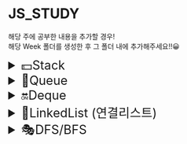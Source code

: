 # JS_STUDY

해당 주에 공부한 내용을 추가할 경우!  
해당 Week 폴더를 생성한 후 그 폴더 내에 추가해주세요!!😀

<details>
<summary style="font-size: 25px">💵Stack</summary>

# :star:정의

한 쪽 끝에서만 자료를 넣거나 뺄 수 있는 선형 구조 형식의 자료구조

# :star:특징

<img width="100%" src="https://blog.kakaocdn.net/dn/b1j1EP/btrAcWiIeeQ/PAUT9taBoi7hkhJh4O5160/img.png" />

### 1.후입선출("LIFO"): 가장 최근에 들어온 것이 마지막에 나감

### 2. 데이터의 삽입,삭제가 스택의 상단에서 행함

[출처] https://roi-data.com/entry/%EC%9E%90%EB%A3%8C%EA%B5%AC%EC%A1%B0-4-%EC%8A%A4%ED%83%9DStack%EC%9D%B4%EB%9E%80-%EC%97%B0%EC%82%B0-%EA%B5%AC%ED%98%84%EB%B0%A9%EB%B2%95

# :star:추상 자료형

스택의 핵심 연산

```
push(x):새로운 요소를 스택에 삽입
pop():스택에서 맨 위에 있는 요소를 삭제하고 반환
peek():스택의 마지막 요소를 삭제 하지 않고 반환
is_empty():스택이 비어있는지 확인
size():스택에 들어 있는 요소의 개수 반환
```

# :star:구현

```js
class Stack {
  constructor() {
    this._arr = [];
  }
  push(item) {
    this._arr.push(item);
  }
  pop() {
    return this._arr.pop();
  }
  peek() {
    return this._arr[this._arr.length - 1];
  }
  is_empty() {
    return this.size() === 0;
  }
  size() {
    return this._arr.length;
  }
}

const stack = new Stack();
stack.push(1);
stack.push(2);
stack.is_empty(); // 2
stack.is_empty(); // false
stack.peek(); // 2
stack.push(3);
stack.pop(); // 3
```

</details>

<details>
<summary style="font-size: 25px">🎳Queue</summary>

# 큐

한쪽 끝에서만 삽입이 이루어지고, 다른 한쪽 끝에서는 삭제 연산만 이루어지는 유한 순서 리스트이다.

## :star:특징

### 1.선입선출("FIFO"): 가장 최근에 들어온 것이 제일 먼저 삭제된다.

<img width="100%" src="https://velog.velcdn.com/images%2Fjxlhe46%2Fpost%2F782c85d3-a291-4d41-bb62-9267ecdc1f09%2Fimage.png" />

## :star:종류

### - [선형 큐](#1-선형-큐)

### - [원형 큐](#2-원형-큐)

---

## 1. 선형 큐

- 특징

선형 큐에서는 rear가 배열 크기와 같아지면 큐가 꽉 찼다고 판단하며, front와 rear가 동일한 위치를 가리키면 큐가 비었다고 판단한다.

  <img width="100%" src="https://user-images.githubusercontent.com/68090939/139860059-d2beccc3-ff14-4d28-84d0-225a11f022b8.png" />

- 문제점

선형 큐는 원소 삭제 시 앞에서부터 공간이 남게 되는데, 이때 뒤의 원소들을 앞으로 당겨주지 않으면 빈 공간이 많이 남아 있음에도 불구하고 더 이상 원소를 추가하지 못하는 문제가 발생할 수 있다. 그렇다고 삭제 연산이 일어날 때마다 원소들을 한칸씩 앞으로 당기기에는 매우 비효율적이다.

- 코드 구현

출처: https://hokeydokey.tistory.com/31

```js
class queueType {
  constructor(size) {
    this.maxSize = size;
    this.front = -1;
    this.rear = -1;
    this.array = [];
  }
  enque(item) {
    if (this.rear != this.maxSize - 1) {
      this.array[++this.rear] = item;
    } else {
      console.log(new Error("queue is full"));
    }
  }

  deque() {
    if (this.front == this.rear) {
      console.log(new Error("queue is empty"));
    } else {
      ++this.front;
      return this.array[this.front];
    }
  }

  print() {
    let string = "";
    for (let i = 0; i < this.maxSize; i++) {
      if (this.front >= i || i > this.rear) {
        string += " | ";
      } else {
        string += `${this.array[i]} | `;
      }
    }
    console.log(string);
  }
}

let queue = new queueType(5);

queue.enque("10");
queue.enque("23");
queue.enque("32");
queue.print();
queue.deque();
queue.deque();
queue.deque();
queue.print();
```

## 2. 원형 큐

- 특징

원형큐는 선형큐와 달리 원형의 모양을 하고 있으며 이 queue의 공간에 아이템이 꽉 차지 않는 이상 언제든 enque와 deque를 할 수 있다.

  <img width="100%" src="https://user-images.githubusercontent.com/68090939/139867077-dc03fcc2-cac8-4dca-ba5d-f95ad41da386.png" />
  <img width="100%" src="https://user-images.githubusercontent.com/68090939/139866819-d2463717-66c4-4b64-9c3c-dbe5973a5196.png" />

- 코드 구현

출처: https://hokeydokey.tistory.com/37

```js
class CircleQueue {
  constructor(size) {
    this.maxQueueSize = size;
    this.array = [];
    this.front = 0;
    this.rear = 0;
  }

  isEmpyt() {
    return this.front == this.rear;
  }

  isFull() {
    return (this.rear + 1) % this.maxQueueSize == this.front;
  }
  enQueue(item) {
    if (this.isFull()) {
      console.log(new Error("큐가 포화상태입니다."));
    } else {
      this.rear = (this.rear + 1) % this.maxQueueSize;
      this.array[this.rear] = item;
    }
  }

  deQueue() {
    if (this.isEmpyt()) {
      console.log(new Error("큐가 비었습니다."));
    } else {
      this.front = (this.front + 1) % this.maxQueueSize;
      return this.array[this.front];
    }
  }

  print() {
    if (this.isEmpyt()) {
      console.log(new Error("큐가 비었습니다."));
    }
    let string = "";
    let i = this.front;
    do {
      i = (i + 1) % this.maxQueueSize;
      string += this.array[i] + "|";
      if (i == this.rear) {
        console.log(string);
        break;
      }
    } while (i != this.front);
  }
}

let queue = new CircleQueue(5);

queue.enQueue(1);
queue.enQueue(2);
queue.enQueue(3);
queue.enQueue(4);
queue.deQueue();
queue.enQueue(5);

queue.print();
```

</details>
<details>
<summary style="font-size: 25px">🔛Deque</summary>

# :star:정의

double-ended queue의 줄임말로서 큐의 전단(front)과 후단(rear)에서 모두 삽입과 삭제가 가능한 큐를 의미한다.

# :star:특징

### 1. 삽입 삭제가 양방향에서 자유롭다. stack과 queue를 합쳐 놓은 것과 비슷함.

<img width="100%" src="https://blog.kakaocdn.net/dn/m8ZLL/btq2MvSwR3H/bO8V57NsMOxzJ0uWtkwAB0/img.png" />

# :star:추상 자료형

스택의 핵심 연산

```
add_front(e): 주어진 요소e를 덱의 맨 앞에 추가한다.
delete_front(): 전단 요소를 삭제하고 반환한다.
add_rear(e): 주어진 요소도 e를 덱의 맨 뒤에 추가한다.
delete_rear(): 후단 요소를 삭제하고 반환한다.
get_front(): 전단 요소를 삭제하지 않고 반환한다.
get_rear(): 후단 요소를 삭제하지 않고 반환한다.
is_empty(): 공백 상태이면 True를 아니면 False를 반환한다.
is_full(): 덱이 가득 차 있으면 True를 아니면 False를 반환한다.
size(): 덱 내의 모든 요소들의 개수를 반환한다.
```

# :star:구현

```js
class Deque {
  constructor() {
    this.arr = [];
    this.head = 0;
    this.tail = 0;
  }
  push_front(item) {
    if (this.arr[0]) {
      for (let i = this.arr.length; i > 0; i--) {
        this.arr[i] = this.arr[i - 1];
      }
    }
    this.arr[this.head] = item;
    this.tail++;
  }
  push_back(item) {
    this.arr[this.tail++] = item;
  }
  pop_front() {
    if (this.head >= this.tail) {
      return null;
    } else {
      const result = this.arr[this.head++];
      return result;
    }
  }
  pop_back() {
    if (this.head >= this.tail) {
      return null;
    } else {
      const result = this.arr[--this.tail];
      return result;
    }
  }
}

let deque = new Deque();
deque.push_front(1); // arr: [1] head: 0 tail: 1
deque.push_front(2); // arr: [2, 1] head: 0 tail: 2
console.log(deque.pop_front()); // 2, head: 1 tail: 2
deque.push_front(3); // arr: [2, 3, 1] head: 1 tail: 3
console.log(deque.pop_front()); // 3, head: 2 tail: 3
console.log(deque.pop_front()); // 1, head: 3 tail: 3
console.log(deque.pop_front()); // null
deque.push_back(5); // arr: [5] head: 3 tail: 4
// 실제 배열 출력은 arr: [2, 3, 1, 5] 이지만 배열 요소 2, 3, 1은 pop_front()를 하였기에 shift()가 된 요소로 생각할 수 있다.
console.log(deque.pop_back()); // 5, head: 3 tail: 3
console.log(deque.pop_back()); // null
deque.push_back(6); // arr: [6] head: 3 tail: 4
// 실제 배열 출력은 arr: [2, 3, 1, 6] 이지만 배열 요소 2, 3, 1 은 pop_front()를 하였기에 shift()가 된 요소로, 배열 요소 5는 pop_back()을 실행해서 pop()가 된 요소로 생각할 수 있다.
deque.push_front(9); // arr: [9, 6] head: 3 tail: 5
```

[출처] https://soft.plusblog.co.kr/24

</details>
<details>
<summary style="font-size: 25px">🌻LinkedList (연결리스트)</summary>

# 연결리스트

각 노드가 데이터와 포인터를 가지고 한 줄로 연결되어 있는 자료 구조를 말한다.

## :star:연결리스트 종류

### - [단방향 연결리스트](#1-단방향-연결리스트)

### - [양방향 연결리스트](#2-양방향-연결리스트)

## :star:연결리스트와 배열의 차이점

### - [연결리스트와 배열의 차이점](#3-연결리스트와-배열의-차이점)

## :star:연결리스트 코드 구현

### - [연결리스트 코드](#4-연결리스트-코드-구현)

---

## 1. 단방향 연결리스트

한 방향으로만 이동할 수 있는 리스트를 말한다.

- 단방향 연결리스트 형태
  <img width="100%" src="https://user-images.githubusercontent.com/81006438/222418142-e7587a06-46d7-4fe7-9383-cc8df25fdd2b.png" />

  한 노드에 데이터와 포인터가 있는데 이 포인터는 다음 값의 주소이다.

- 단방향 연결리스트에서 데이터 추가
  <img width="100%" src="https://user-images.githubusercontent.com/81006438/222418144-0768eb7e-948b-4b46-b2ec-803c78daf8cb.png" />

  새로 추가하려는 위치에서 왼쪽에 있는 노드가 가리키는 주소값을 바꾼다.
  새로 추가하는 노드에서도 가리키는 주소값을 다음 노드로 설정한다.

- 단방향 연결리스트에서 데이터 삭제
  <img width="100%" src="https://user-images.githubusercontent.com/81006438/222418130-9dec3f67-9603-4aae-8df7-861ca31f1229.png" />

  삭제하려는 노드와의 양 옆 연결을 제거한다.
  이전 노드가 가리키는 주소가 삭제할 노드를 가리키게 하지 않고 그 다음 노드를 가리키도록 바꿔준다.

## 2. 양방향 연결리스트

양 방향으로 이동할 수 있는 리스트를 말한다.

- 양방향 연결리스트 형태

```

한 노드에 데이터와 포인터 2개가 있다.
포인터 한 개는 다음 값의 주소를 가지고 있고 다른 포인터 한 개는 이전 값의 주소를 가지고 있다.

```

- 양방향 연결리스트에서 데이터 추가

```

단방향 연결리스트에서의 데이터 추가 방법과 동일하다.
다만 이전 값을 가리키는 주소가 한 개 더 있기 때문에 이 주소도 추가하려는 데이터를 거치도록 바꿔준다.

```

- 양방향 연결리스트에서 데이터 삭제

```

단방향 연결리스트에서의 데이터 삭제 방법과 동일하다.
다만 이전 값을 가리키는 주소가 한 개 더 있기 때문에 이 주소도 추가하려는 데이터를 거치도록 바꿔준다.

```

## 3. 연결리스트와 배열의 차이점

> :+1: `데이터 찾는 속도`: 배열 > 연결리스트

```

연결리스트에서 데이터를 찾기 위해서는 연결 순서대로 돌아다녀야하기 때문에 배열보다 찾는 속도가 느리다.

```

> :+1: `데이터 삽입/삭제 속도`: 연결리스트 > 배열

```

연결리스트에서는 노드를 하나 새로 생성하고 추가할 자리의 양 옆 노드의 주소만 바꿔주면 되기 때문에 빠르다.
배열에서는 데이터를 중간에 삽입/삭제할 때 배열 전체가 이동하기 때문에 느리다.

```

## 4. 연결리스트 코드 구현

출처: https://overcome-the-limits.tistory.com/16

```js
class Node {
  constructor(element) {
    this.element = element;
    this.next = null;
  }
}

class LinkedList {
  constructor() {
    this.head = new Node("head");
  }

  append(newElement) {
    let newNode = new Node(newElement); //새로운 노드 생성
    let current = this.head; // 시작 노드
    while (current.next != null) {
      // 맨 끝 노드 찾기
      current = current.next;
    }
    current.next = newNode;
  }

  insert(newElement, item) {
    let newNode = new Node(newElement); //새로운 노드 생성
    let current = this.find(item); // 삽입할 위치의 노드 찾기
    newNode.next = current.next; // 찾은 노드가 가리키는 노드를 새로은 노드가 가리키기
    current.next = newNode; // 찾은 노드는 이제부터 새로운 노드를 가리키도록 하기
  }

  remove(item) {
    let preNode = this.findPrevious(item); // 삭제할 노드를 가리키는 노드 찾기
    preNode.next = preNode.next.next; // 삭제할 노드 다음 노드를 가리키도록 하기
  }

  find(item) {
    let currNode = this.head;
    while (currNode.element !== item) {
      currNode = currNode.next;
    }
    return currNode;
  }

  findPrevious(item) {
    let currNode = this.head;
    while (currNode.next != null && currNode.next.element !== item) {
      currNode = currNode.next;
    }
    return currNode;
  }

  toString() {
    let array = [];
    let currNode = this.head;
    while (currNode.next !== null) {
      array.push(currNode.next.element);
      currNode = currNode.next;
    }
    return array;
  }
}

let linkedList = new LinkedList();
linkedList.insert("A", "head");
linkedList.insert("B", "A");
linkedList.insert("C", "B");
linkedList.remove("B");
linkedList.append("D");
linkedList.append("E");

console.log(linkedList.toString());
```

</details>
<details>
<summary style="font-size: 25px">🎭DFS/BFS</summary>

# DFS/BFS

그래프를 탐색하는 방법
-> 하나의 노드로부터 시작하여 차례대로 모든 노드들을 한 번씩 방문하는 것

## :star:DFS/BFS 정의

### - [DFS(깊이 우선 탐색)](#1-DFS(깊이 우선 탐색))

### - [BFS(너비 우선 탐색)](#2-BFS(너비 우선 탐색))

## :star:DFS/BFS의 차이점

### - [DFS/BFS의 차이점](#3-DFS/BFS의-차이점)

## :star:DFS/BFS 코드 구현

### - [DFS/BFS 코드](#4-DFS/BFS-코드)

---

## 1. DFS(깊이 우선 탐색)

  <img width="100%" src="https://velog.velcdn.com/images%2Flucky-korma%2Fpost%2F30737a15-9adf-49a6-96a0-98c211cab1cc%2FR1280x0.gif" />

루트 노드(혹은 다른 임의의 노드)에서 시작해서 다음 분기로 넘어가기 전에 해당 분기를 완벽하게 탐색하는 방식을 말합니다.

> 특징
>
> > 모든 노드를 방문할때 사용
> > 깊이 우선 탐색이 너비 우선 탐색보다 좀 더 간단함
> > 검색 속도 자체는 너비 우선 탐색에 비해 느림

## 2. BFS(너비 우선 탐색)

  <img width="100%" src="https://velog.velcdn.com/images%2Flucky-korma%2Fpost%2F2112183b-bfcd-427e-8072-c9dc983180ba%2FR1280x0-2.gif" />

루트 노드(혹은 다른 임의의 노드)에서 시작해서 인접한 노드를 먼저 탐색하는 방법으로,
시작 정점으로부터 가까운 정점을 먼저 방문하고 멀리 떨어져 있는 정점을 나중에 방문하는 순회 방법입니다.

> 특징
>
> > 두 노드 사이의 최단 경로를 찾고 싶을 때 사용

## 3. DFS/BFS의 차이점

  <img width="100%" src="https://velog.velcdn.com/images%2Flucky-korma%2Fpost%2Fe2ef7ac3-14e6-42e7-a768-224c5f773e29%2FR1280x0-3.gif" />

1. DFS(깊이 우선 탐색)
   - 현재 정점에서 갈 수 있는 점들까지 들어가면서 탐색
   - 스택 또는 재귀함수로 구현
2. BFS(너비 우선 탐색)
   - 현재 정점엣 연결된 가까운 점들부터 탐색
   - 큐를 이용해서 구현

> 시간복잡도 차이(O(N))
>
> > 그래프의 모든 정점을 방문하는 것이 주요한 문제 -> DFS=BFS
> > 경로에 제한이 있는 문제 -> DFS>BFS(BFS는 경로의 특징을 가지지 못한다)
> > 최단거리를 구해야 하는 문제 -> BFS>DFS
> > 검색 대상 그래프가 엄청 큰 문제 -> DFS>BFS

## 4. DFS/BFS 코드

1. DFS코드

```js
const graph = {
  A: ["B", "C"],
  B: ["A", "D"],
  C: ["A", "G", "H", "I"],
  D: ["B", "E", "F"],
  E: ["D"],
  F: ["D"],
  G: ["C"],
  H: ["C"],
  I: ["C", "J"],
  J: ["I"],
};

const DFS = (graph, startNode) => {
  const visited = []; // 탐색을 마친 노드들
  let needVisit = []; // 탐색해야할 노드들

  needVisit.push(startNode); // 노드 탐색 시작

  while (needVisit.length !== 0) {
    // 탐색해야할 노드가 남아있다면
    const node = needVisit.shift(); // queue이기 때문에 선입선출, shift()를 사용한다.
    if (!visited.includes(node)) {
      // 해당 노드가 탐색된 적 없다면
      visited.push(node);
      needVisit = [...graph[node], ...needVisit];
    }
  }
  return visited;
};

console.log(DFS(graph, "A"));
// ["A", "B", "D", "E", "F", "C", "G", "H", "I", "J"]
```

2. BFS코드

```JS
const graph = {
  A: ["B", "C"],
  B: ["A", "D"],
  C: ["A", "G", "H", "I"],
  D: ["B", "E", "F"],
  E: ["D"],
  F: ["D"],
  G: ["C"],
  H: ["C"],
  I: ["C", "J"],
  J: ["I"]
};

const BFS = (graph, startNode) => {
  const visited = []; // 탐색을 마친 노드들
  let needVisit = []; // 탐색해야할 노드들

  needVisit.push(startNode); // 노드 탐색 시작

  while (needVisit.length !== 0) { // 탐색해야할 노드가 남아있다면
    const node = needVisit.shift(); // queue이기 때문에 선입선출, shift()를 사용한다.
    if (!visited.includes(node)) { // 해당 노드가 탐색된 적 없다면
      visited.push(node);
      needVisit = [...needVisit, ...graph[node]];
    }
  }
  return visited;
};

console.log(BFS(graph, "A"));
// ["A", "B", "C", "D", "G", "H", "I", "E", "F", "J"]
```

</details>
